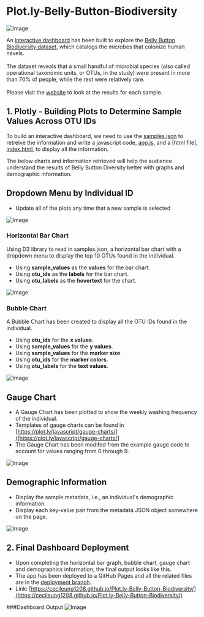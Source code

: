 # Plot.ly-Belly-Button-Biodiversity

![Image](https://github.com/cecileung1208/Plot.ly-Belly-Button-Biodiversity/blob/main/Images/microbes-sem.jpg)

An [interactive dashboard](#2.-final-dashboard-deployment) has been built to explore the [Belly Button Biodiversity dataset](http://robdunnlab.com/projects/belly-button-biodiversity/), which catalogs the microbes that colonize human navels.<br><br>
The dataset reveals that a small handful of microbial species (also called operational taxonomic units, or OTUs, in the study) were present in more than 70% of people, while the rest were relatively rare.<br><br>
Please visit the [website](https://cecileung1208.github.io/Plot.ly-Belly-Button-Biodiversity/) to look at the results for each sample.

## 1.  Plotly - Building Plots to Determine Sample Values Across OTU IDs

To build an interactive dashboard, we need to use the [samples.json](https://github.com/cecileung1208/Plot.ly-Belly-Button-Biodiversity/blob/main/Belly%20Button%20Biodiversity/samples.json) to retreive the information and write a javascript code, [app.js](https://github.com/cecileung1208/Plot.ly-Belly-Button-Biodiversity/blob/main/Belly%20Button%20Biodiversity/static/js/app.js), and a [html file], [index.html](https://github.com/cecileung1208/Plot.ly-Belly-Button-Biodiversity/blob/main/Belly%20Button%20Biodiversity/index.html), to display all the information.

The below charts and information retrieved will help the audience understand the results of Belly Button Diversity better with graphs and demographic information.

## Dropdown Menu by Individual ID

* Update all of the plots any time that a new sample is selected

![Image](https://github.com/cecileung1208/Plot.ly-Belly-Button-Biodiversity/blob/main/Images/Dropdown.png)

### Horizontal Bar Chart 
Using D3 library to read in samples.json, a horizontal bar chart with a dropdown menu to display the top 10 OTUs found in the individual.

* Using **sample_values** as the **values** for the bar chart.
* Using **otu_ids** as the **labels** for the bar chart.
* Using **otu_labels** as the **hovertext** for the chart.

![Image](https://github.com/cecileung1208/Plot.ly-Belly-Button-Biodiversity/blob/main/Images/hw01.png)

### Bubble Chart
A Bubble Chart has been created to display all the OTU IDs found in the individual.

* Using **otu_ids** for the **x values**.
* Using **sample_values** for the **y values**.
* Using **sample_values** for the **marker size**.
* Using **otu_ids** for the **marker colors**.
* Using **otu_labels** for the **text values**.

![Image](https://github.com/cecileung1208/Plot.ly-Belly-Button-Biodiversity/blob/main/Images/bubble_chart.png)

## Gauge Chart

* A Gauge Chart has been plotted to show the weekly washing frequency of the individual.
* Templates of gauge charts can be found in [https://plot.ly/javascript/gauge-charts/]([https://plot.ly/javascript/gauge-charts/]
* The Gauge Chart has been modifed from the example gauge code to account for values ranging from 0 through 9.

![Image](https://github.com/cecileung1208/Plot.ly-Belly-Button-Biodiversity/blob/main/Images/gauge_chart.png)

## Demographic Information

* Display the sample metadata, i.e., an individual's demographic information.
* Display each key-value pair from the metadata JSON object somewhere on the page.

![Image](https://github.com/cecileung1208/Plot.ly-Belly-Button-Biodiversity/blob/main/Images/hw03.png)


## 2. Final Dashboard Deployment
* Upon completing the horizontal bar graph, bubble chart, gauge chart and demographics information, the final output looks like this.
* The app has been deployed to a GitHub Pages and all the related files are in the [deployment branch](https://github.com/cecileung1208/Plot.ly-Belly-Button-Biodiversity/tree/deployment).
* Link: [https://cecileung1208.github.io/Plot.ly-Belly-Button-Biodiversity/](https://cecileung1208.github.io/Plot.ly-Belly-Button-Biodiversity/)

###Dashboard Output
![Image](https://github.com/cecileung1208/Plot.ly-Belly-Button-Biodiversity/blob/main/Images/final%20dashboard.png)


